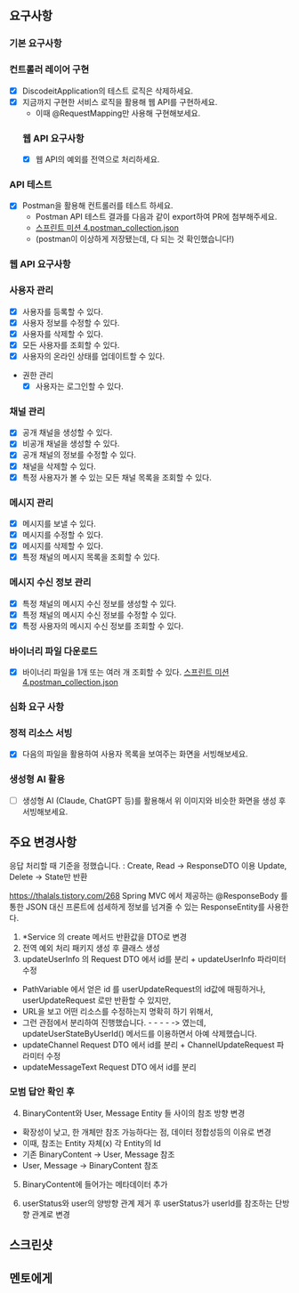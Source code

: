## 요구사항

### 기본 요구사항
### 컨트롤러 레이어 구현
- [X] DiscodeitApplication의 테스트 로직은 삭제하세요.
- [x] 지금까지 구현한 서비스 로직을 활용해 웹 API를 구현하세요.
  - 이때 @RequestMapping만 사용해 구현해보세요.
  ### 웹 API 요구사항
  - [x]  웹 API의 예외를 전역으로 처리하세요.

### API 테스트
- [x] Postman을 활용해 컨트롤러를 테스트 하세요.
  - Postman API 테스트 결과를 다음과 같이 export하여 PR에 첨부해주세요.
  - [스프린트 미션 4.postman_collection.json](../../%EC%8A%A4%ED%94%84%EB%A6%B0%ED%8A%B8%20%EB%AF%B8%EC%85%98%204.postman_collection.json)
  - (postman이 이상하게 저장됐는데, 다 되는 것 확인했습니다!)

### 웹 API 요구사항
### 사용자 관리
- [x] 사용자를 등록할 수 있다.
- [x] 사용자 정보를 수정할 수 있다.
- [x] 사용자를 삭제할 수 있다.
- [x] 모든 사용자를 조회할 수 있다.
- [x] 사용자의 온라인 상태를 업데이트할 수 있다.

- 권한 관리
  - [X] 사용자는 로그인할 수 있다.

### 채널 관리
- [x] 공개 채널을 생성할 수 있다.
- [X] 비공개 채널을 생성할 수 있다.
- [X] 공개 채널의 정보를 수정할 수 있다.
- [x] 채널을 삭제할 수 있다.
- [x] 특정 사용자가 볼 수 있는 모든 채널 목록을 조회할 수 있다.

### 메시지 관리
- [x] 메시지를 보낼 수 있다.
- [x] 메시지를 수정할 수 있다.
- [x] 메시지를 삭제할 수 있다.
- [x] 특정 채널의 메시지 목록을 조회할 수 있다.

### 메시지 수신 정보 관리
- [x] 특정 채널의 메시지 수신 정보를 생성할 수 있다.
- [x] 특정 채널의 메시지 수신 정보를 수정할 수 있다.
- [X] 특정 사용자의 메시지 수신 정보를 조회할 수 있다.

### 바이너리 파일 다운로드
- [x] 바이너리 파일을 1개 또는 여러 개 조회할 수 있다.
[스프린트 미션 4.postman_collection.json](../../%EC%8A%A4%ED%94%84%EB%A6%B0%ED%8A%B8%20%EB%AF%B8%EC%85%98%204.postman_collection.json)


### 심화 요구 사항
### 정적 리소스 서빙
- [x] 다음의 파일을 활용하여 사용자 목록을 보여주는 화면을 서빙해보세요.

### 생성형 AI 활용
- [ ] 생성형 AI (Claude, ChatGPT 등)를 활용해서 위 이미지와 비슷한 화면을 생성 후 서빙해보세요.


## 주요 변경사항
응답 처리할 때 기준을 정했습니다. :
Create, Read → ResponseDTO 이용
Update, Delete → State만 반환

https://thalals.tistory.com/268
Spring MVC 에서 제공하는 @ResponseBody 를 통한 JSON 대신
프론트에 섬세하게 정보를 넘겨줄 수 있는 ResponseEntity를 사용한다.


1. *Service 의 create 메서드 반환값을 DTO로 변경
2. 전역 예외 처리 패키지 생성 후 클래스 생성
3. updateUserInfo 의 Request DTO 에서 id를 분리 + updateUserInfo 파라미터 수정
- PathVariable 에서 얻은 id 를 userUpdateRequest의 id값에 매핑하거나, userUpdateRequest 로만 반환할 수 있지만,
- URL을 보고 어떤 리소스를 수정하는지 명확히 하기 위해서,
- 그런 관점에서 분리하여 진행했습니다. - - - - -> 였는데, updateUserStateByUserId() 메서드를 이용하면서 아예 삭제했습니다.
- updateChannel Request DTO 에서 id를 분리 + ChannelUpdateRequest 파라미터 수정 
- updateMessageText Request DTO 에서 id를 분리

### 모범 답안 확인 후
4. BinaryContent와 User, Message Entity 들 사이의 참조 방향 변경
- 확장성이 낮고, 한 개체만 참조 가능하다는 점, 데이터 정합성등의 이유로 변경
- 이때, 참조는 Entity 자체(x) 각 Entity의 Id
- 기존 BinaryContent -> User, Message 참조
- User, Message -> BinaryContent 참조

5. BinaryContent에 들어가는 메타데이터 추가

6. userStatus와 user의 양방향 관계 제거 후 userStatus가 userId를 참조하는 단방향 관계로 변경


## 스크린샷

## 멘토에게

